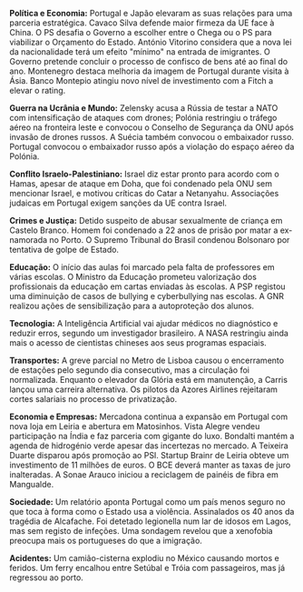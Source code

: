 **Política e Economia:** Portugal e Japão elevaram as suas relações para uma parceria estratégica. Cavaco Silva defende maior firmeza da UE face à China. O PS desafia o Governo a escolher entre o Chega ou o PS para viabilizar o Orçamento do Estado. António Vitorino considera que a nova lei da nacionalidade terá um efeito "mínimo" na entrada de imigrantes. O Governo pretende concluir o processo de confisco de bens até ao final do ano. Montenegro destaca melhoria da imagem de Portugal durante visita à Ásia. Banco Montepio atingiu novo nível de investimento com a Fitch a elevar o rating.

**Guerra na Ucrânia e Mundo:** Zelensky acusa a Rússia de testar a NATO com intensificação de ataques com drones; Polónia restringiu o tráfego aéreo na fronteira leste e convocou o Conselho de Segurança da ONU após invasão de drones russos. A Suécia também convocou o embaixador russo. Portugal convocou o embaixador russo após a violação do espaço aéreo da Polónia.

**Conflito Israelo-Palestiniano:** Israel diz estar pronto para acordo com o Hamas, apesar de ataque em Doha, que foi condenado pela ONU sem mencionar Israel, e motivou críticas do Catar a Netanyahu. Associações judaicas em Portugal exigem sanções da UE contra Israel.

**Crimes e Justiça:** Detido suspeito de abusar sexualmente de criança em Castelo Branco. Homem foi condenado a 22 anos de prisão por matar a ex-namorada no Porto. O Supremo Tribunal do Brasil condenou Bolsonaro por tentativa de golpe de Estado.

**Educação:** O início das aulas foi marcado pela falta de professores em várias escolas. O Ministro da Educação prometeu valorização dos profissionais da educação em cartas enviadas às escolas. A PSP registou uma diminuição de casos de bullying e cyberbullying nas escolas. A GNR realizou ações de sensibilização para a autoproteção dos alunos.

**Tecnologia:** A Inteligência Artificial vai ajudar médicos no diagnóstico e reduzir erros, segundo um investigador brasileiro. A NASA restringiu ainda mais o acesso de cientistas chineses aos seus programas espaciais.

**Transportes:** A greve parcial no Metro de Lisboa causou o encerramento de estações pelo segundo dia consecutivo, mas a circulação foi normalizada. Enquanto o elevador da Glória está em manutenção, a Carris lançou uma carreira alternativa. Os pilotos da Azores Airlines rejeitaram cortes salariais no processo de privatização.

**Economia e Empresas:** Mercadona continua a expansão em Portugal com nova loja em Leiria e abertura em Matosinhos. Vista Alegre vendeu participação na Índia e faz parceria com gigante do luxo. Bondalti mantém a agenda de hidrogénio verde apesar das incertezas no mercado. A Teixeira Duarte disparou após promoção ao PSI. Startup Brainr de Leiria obteve um investimento de 11 milhões de euros. O BCE deverá manter as taxas de juro inalteradas. A Sonae Arauco iniciou a reciclagem de painéis de fibra em Mangualde.

**Sociedade:** Um relatório aponta Portugal como um país menos seguro no que toca à forma como o Estado usa a violência. Assinalados os 40 anos da tragédia de Alcafache. Foi detetado legionella num lar de idosos em Lagos, mas sem registo de infeções. Uma sondagem revelou que a xenofobia preocupa mais os portugueses do que a imigração.

**Acidentes:** Um camião-cisterna explodiu no México causando mortos e feridos. Um ferry encalhou entre Setúbal e Tróia com passageiros, mas já regressou ao porto.